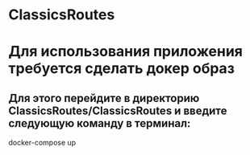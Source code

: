# ClassicsRoutes

# Для использования приложения требуется сделать докер образ

## Для этого перейдите в директорию ClassicsRoutes/ClassicsRoutes и введите следующую команду в терминал:

docker-compose up

